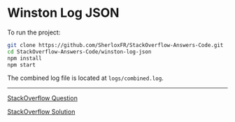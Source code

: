 # Winston Log JSON

To run the project:
```bash
git clone https://github.com/SherloxFR/StackOverflow-Answers-Code.git
cd StackOverflow-Answers-Code/winston-log-json
npm install
npm start
```

The combined log file is located at `logs/combined.log`.

-------------------------

[StackOverflow Question](https://stackoverflow.com/questions/56090851/winston-logging-object)

[StackOverflow Solution](https://stackoverflow.com/questions/56090851/winston-logging-object/56091110#56091110)
